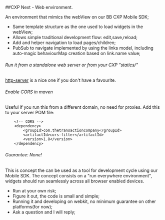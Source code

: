 ##CXP Next - Web environment.

An environment that mimics the webView on our BB CXP Mobile SDK;

 - Same template structure as the one used to load widgets in the webView;
 - Allows simple traditional development flow: edit,save,reload;
 - Add and helper navigation to load pages/children;
 - PubSub to navigate implemented by using the links model, including auto-magic behaviourMap creation based on link.name value;

###### Run it from a standalone web server or from your CXP "statics/"  
[http-server](https://www.npmjs.com/package/http-server) is a nice one if you don't have a favourite.


###### Enable CORS in maven

Useful if you run this from a different domain, no need for proxies.
Add this to your server POM file:

 		<!-- CORS -->
        <dependency>
            <groupId>com.thetransactioncompany</groupId>
            <artifactId>cors-filter</artifactId>
            <version>1.8</version>
        </dependency>

###### Guarantee: None!

This is concept the can be used as a tool for development cycle using our Mobile SDK.
The concept consists on a "run everywhere environment", widgets should run seamlessly across all browser enabled devices.

- Run at your own risk;
- Figure it out, the code is small and simple;
- Running it and developing on webkit, no minimum guarantee on other platforms(for now);
- Ask a question and I will reply;




        